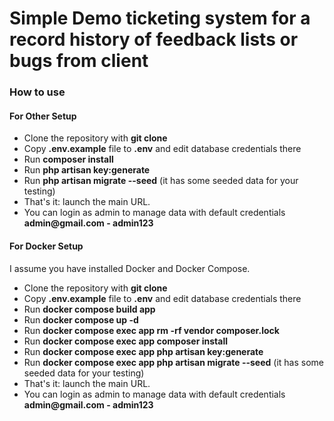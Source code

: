 <h1>Simple Demo ticketing system for a record history of feedback lists or bugs from client</h1>
<h3>How to use</h3>
<h4>For Other Setup</h4>
<ul>
    <li>Clone the repository with <b>git clone</b></li>
    <li>Copy <b>.env.example</b> file to <b>.env</b> and edit database credentials there</li>
    <li>Run <b>composer install</b></li>
    <li>Run <b>php artisan key:generate</b></li>
    <li>Run <b>php artisan migrate --seed</b> (it has some seeded data for your testing)</li>
    <li>That's it: launch the main URL.</li>
    <li>You can login as admin to manage data with default credentials <b>admin@gmail.com - admin123</b></li>
</ul>
<h4>For Docker Setup</h4>
I assume you have installed Docker and Docker Compose.

<ul>
    <li>Clone the repository with <b>git clone</b></li>
    <li>Copy <b>.env.example</b> file to <b>.env</b> and edit database credentials there</li>
    <li>Run <b>docker compose build app</b></li>
    <li>Run <b>docker compose up -d</b></li>
    <li>Run <b>docker compose exec app rm -rf vendor composer.lock</b></li>
    <li>Run <b>docker compose exec app composer install</b></li>
    <li>Run <b>docker compose exec app php artisan key:generate</b></li>
    <li>Run <b>docker compose exec app php artisan migrate --seed</b> (it has some seeded data for your testing)</li>
    <li>That's it: launch the main URL.</li>
    <li>You can login as admin to manage data with default credentials <b>admin@gmail.com - admin123</b></li>
</ul>


